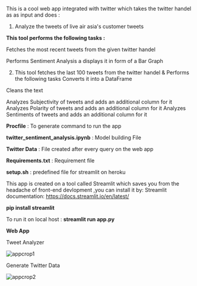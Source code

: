 This is a cool web app integrated with twitter which takes the twitter handel as as input and does :

1. Analyze the tweets of live air asia's customer tweets 

**This tool performs the following tasks :**

Fetches the most recent tweets from the given twitter handel

Performs Sentiment Analysis a displays it in form of a Bar Graph

2. This tool fetches the last 100 tweets from the twitter handel & Performs the following tasks Converts it into a DataFrame

Cleans the text

Analyzes Subjectivity of tweets and adds an additional column for it
Analyzes Polarity of tweets and adds an additional column for it
Analyzes Sentiments of tweets and adds an additional column for it

**Procfile** : To generate command to run the app

**twitter_sentiment_analysis.ipynb** : Model building File

**Twitter Data** : File created after every query on the web app

**Requirements.txt** : Requirement file

**setup.sh** : predefined file for streamlit on heroku

This app is created on a tool called Streamlit which saves you from the headache of front-end devlopment ,you can install it by: Streamlit documentation: https://docs.streamlit.io/en/latest/

**pip install streamlit**

To run it on local host : **streamlit run app.py**

**Web App**

Tweet Analyzer

![appcrop1](https://user-images.githubusercontent.com/92749977/170442652-197de182-b5f2-4062-9f9c-e9c831a42c2d.jpg)


Generate Twitter Data

![appcrop2](https://user-images.githubusercontent.com/92749977/170442688-f49d5c3e-5aff-4ea4-90b3-bbc9b79d2623.jpg)


